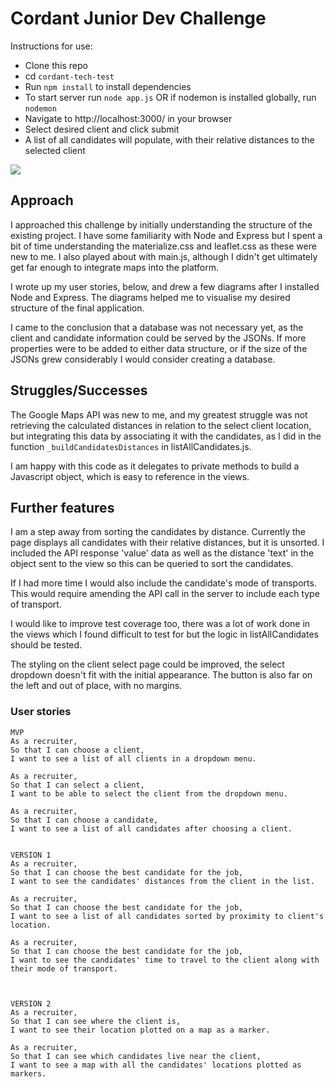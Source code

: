 # Cordant Junior Dev Challenge

Instructions for use:
- Clone this repo
- cd `cordant-tech-test`
- Run `npm install` to install dependencies
- To start server run `node app.js` OR if nodemon is installed globally, run `nodemon`
- Navigate to http://localhost:3000/ in your browser
- Select desired client and click submit
- A list of all candidates will populate, with their relative distances to the selected client

![](https://github.com/rorymcgit/cordant-tech-test/candidates.png)

## Approach
I approached this challenge by initially understanding the structure of the existing project. I have some familiarity with Node and Express but I spent a bit of time understanding the materialize.css and leaflet.css as these were new to me. I also played about with main.js, although I didn't get ultimately get far enough to integrate maps into the platform.

I wrote up my user stories, below, and drew a few diagrams after I installed Node and Express. The diagrams helped me to visualise my desired structure of the final application.

I came to the conclusion that a database was not necessary yet, as the client and candidate information could be served by the JSONs. If more properties were to be added to either data structure, or if the size of the JSONs grew considerably I would consider creating a database.


## Struggles/Successes
The Google Maps API was new to me, and my greatest struggle was not retrieving the calculated distances in relation to the select client location, but integrating this data by associating it with the candidates, as I did in the function `_buildCandidatesDistances` in listAllCandidates.js.  

I am happy with this code as it delegates to private methods to build a Javascript object, which is easy to reference in the views.  

## Further features
I am a step away from sorting the candidates by distance. Currently the page displays all candidates with their relative distances, but it is unsorted. I included the API response 'value' data as well as the distance 'text' in the object sent to the view so this can be queried to sort the candidates.

If I had more time I would also include the candidate's mode of transports. This would require amending the API call in the server to include each type of transport.  

I would like to improve test coverage too, there was a lot of work done in the views which I found difficult to test for but the logic in listAllCandidates should be tested.  

The styling on the client select page could be improved, the select dropdown doesn't fit with the initial appearance. The button is also far on the left and out of place, with no margins.   

### User stories
```
MVP
As a recruiter,  
So that I can choose a client,  
I want to see a list of all clients in a dropdown menu.  

As a recruiter,  
So that I can select a client,  
I want to be able to select the client from the dropdown menu.  

As a recruiter,  
So that I can choose a candidate,  
I want to see a list of all candidates after choosing a client.  


VERSION 1  
As a recruiter,  
So that I can choose the best candidate for the job,  
I want to see the candidates' distances from the client in the list.  

As a recruiter,  
So that I can choose the best candidate for the job,  
I want to see a list of all candidates sorted by proximity to client's location.  

As a recruiter,  
So that I can choose the best candidate for the job,  
I want to see the candidates' time to travel to the client along with their mode of transport.  



VERSION 2  
As a recruiter,  
So that I can see where the client is,  
I want to see their location plotted on a map as a marker.  

As a recruiter,  
So that I can see which candidates live near the client,  
I want to see a map with all the candidates' locations plotted as markers.  
```
